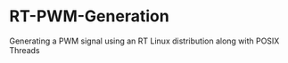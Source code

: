 # RT-PWM-Generation
Generating a PWM signal using an RT Linux distribution along with POSIX Threads
